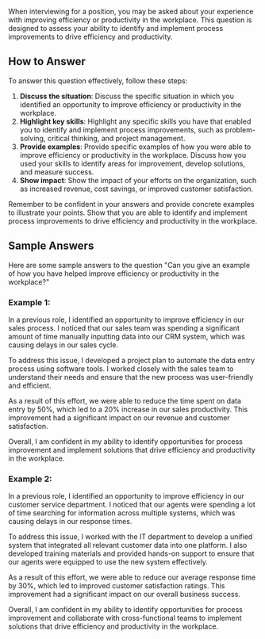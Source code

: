 
When interviewing for a position, you may be asked about your experience with improving efficiency or productivity in the workplace. This question is designed to assess your ability to identify and implement process improvements to drive efficiency and productivity.

How to Answer
-------------

To answer this question effectively, follow these steps:

1. **Discuss the situation**: Discuss the specific situation in which you identified an opportunity to improve efficiency or productivity in the workplace.
2. **Highlight key skills**: Highlight any specific skills you have that enabled you to identify and implement process improvements, such as problem-solving, critical thinking, and project management.
3. **Provide examples**: Provide specific examples of how you were able to improve efficiency or productivity in the workplace. Discuss how you used your skills to identify areas for improvement, develop solutions, and measure success.
4. **Show impact**: Show the impact of your efforts on the organization, such as increased revenue, cost savings, or improved customer satisfaction.

Remember to be confident in your answers and provide concrete examples to illustrate your points. Show that you are able to identify and implement process improvements to drive efficiency and productivity in the workplace.

Sample Answers
--------------

Here are some sample answers to the question "Can you give an example of how you have helped improve efficiency or productivity in the workplace?"

### Example 1:

In a previous role, I identified an opportunity to improve efficiency in our sales process. I noticed that our sales team was spending a significant amount of time manually inputting data into our CRM system, which was causing delays in our sales cycle.

To address this issue, I developed a project plan to automate the data entry process using software tools. I worked closely with the sales team to understand their needs and ensure that the new process was user-friendly and efficient.

As a result of this effort, we were able to reduce the time spent on data entry by 50%, which led to a 20% increase in our sales productivity. This improvement had a significant impact on our revenue and customer satisfaction.

Overall, I am confident in my ability to identify opportunities for process improvement and implement solutions that drive efficiency and productivity in the workplace.

### Example 2:

In a previous role, I identified an opportunity to improve efficiency in our customer service department. I noticed that our agents were spending a lot of time searching for information across multiple systems, which was causing delays in our response times.

To address this issue, I worked with the IT department to develop a unified system that integrated all relevant customer data into one platform. I also developed training materials and provided hands-on support to ensure that our agents were equipped to use the new system effectively.

As a result of this effort, we were able to reduce our average response time by 30%, which led to improved customer satisfaction ratings. This improvement had a significant impact on our overall business success.

Overall, I am confident in my ability to identify opportunities for process improvement and collaborate with cross-functional teams to implement solutions that drive efficiency and productivity in the workplace.
